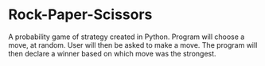 # Rock-Paper-Scissors
A probability game of strategy created in Python.
Program will choose a move, at random. 
User will then be asked to make a move. 
The program will then declare a winner based on which move was the strongest.
